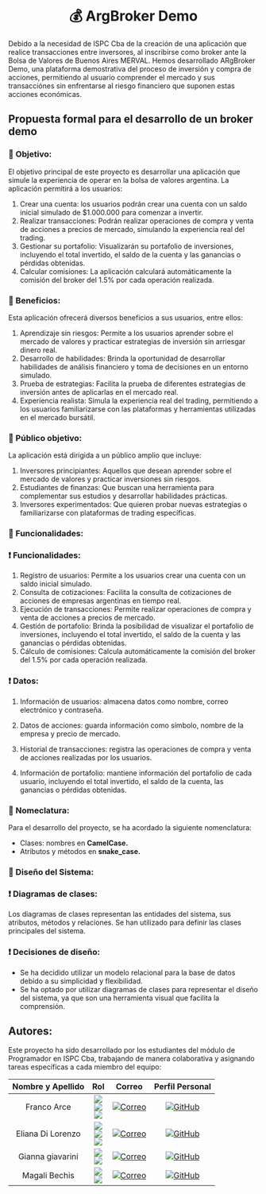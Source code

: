 <h1 align="center"> 💰 ArgBroker Demo</h1>

Debido a la necesidad de ISPC Cba de la creación de una aplicación que realice transacciones entre inversores, al inscribirse como broker ante la Bolsa de Valores de Buenos Aires MERVAL. Hemos desarrollado ARgBroker Demo, una plataforma demostrativa del proceso de inversión y compra de acciones, permitiendo al usuario comprender el mercado y sus transacciónes sin enfrentarse al riesgo financiero que suponen estas acciones económicas.


<h2>Propuesta formal para el desarrollo de un broker demo</h2>
<h3>🚧 Objetivo: </h3>

El objetivo principal de este proyecto es desarrollar una aplicación que simule la experiencia de operar en la bolsa de valores argentina. La aplicación permitirá a los usuarios:

1. Crear una cuenta: los usuarios podrán crear una cuenta con un saldo inicial simulado de $1.000.000 para comenzar a invertir.
2. Realizar transacciones: Podrán realizar operaciones de compra y venta de acciones a precios de mercado, simulando la experiencia real del trading.
3. Gestionar su portafolio: Visualizarán su portafolio de inversiones, incluyendo el total invertido, el saldo de la cuenta y las ganancias o pérdidas obtenidas.
4. Calcular comisiones: La aplicación calculará automáticamente la comisión del broker del 1.5% por cada operación realizada.

<h3>🚧 Beneficios:</h3>

Esta aplicación ofrecerá diversos beneficios a sus usuarios, entre ellos:

1. Aprendizaje sin riesgos: Permite a los usuarios aprender sobre el mercado de valores y practicar estrategias de inversión sin arriesgar dinero real.
2. Desarrollo de habilidades: Brinda la oportunidad de desarrollar habilidades de análisis financiero y toma de decisiones en un entorno simulado.
3. Prueba de estrategias: Facilita la prueba de diferentes estrategias de inversión antes de aplicarlas en el mercado real.
4. Experiencia realista: Simula la experiencia real del trading, permitiendo a los usuarios familiarizarse con las plataformas y herramientas utilizadas en el mercado bursátil.

<h3>🚧 Público objetivo:</h3>

La aplicación está dirigida a un público amplio que incluye:

1. Inversores principiantes: Aquellos que desean aprender sobre el mercado de valores y practicar inversiones sin riesgos.
2. Estudiantes de finanzas: Que buscan una herramienta para complementar sus estudios y desarrollar habilidades prácticas.
3. Inversores experimentados: Que quieren probar nuevas estrategias o familiarizarse con plataformas de trading específicas.

<h3>🚧 Funcionalidades:</h3>
<h3>❗ Funcionalidades:</h3>

1. Registro de usuarios: Permite a los usuarios crear una cuenta con un saldo inicial simulado.
2. Consulta de cotizaciones: Facilita la consulta de cotizaciones de acciones de empresas argentinas en tiempo real.
3. Ejecución de transacciones: Permite realizar operaciones de compra y venta de acciones a precios de mercado.
4. Gestión de portafolio: Brinda la posibilidad de visualizar el portafolio de inversiones, incluyendo el total invertido, el saldo de la cuenta y las ganancias o pérdidas obtenidas.
5. Cálculo de comisiones: Calcula automáticamente la comisión del broker del 1.5% por cada operación realizada.

<h3>❗ Datos:</h3>

 1. Información de usuarios: almacena datos como nombre, correo electrónico y contraseña.

 2. Datos de acciones: guarda información como símbolo, nombre de la empresa y precio de mercado.
   
 3. Historial de transacciones: registra las operaciones de compra y venta de acciones realizadas por los usuarios.
   
 4. Información de portafolio: mantiene información del portafolio de cada usuario, incluyendo el total invertido, el saldo de la cuenta, las ganancias o pérdidas obtenidas.

<h3>🚧 Nomeclatura:</h3>
Para el desarrollo del proyecto, se ha acordado la siguiente nomenclatura:

- Clases: nombres en <b>CamelCase.</b>
- Atributos y métodos en <b>snake_case.</b>

<h3>🚧 Diseño del Sistema:</h3>
<h3>❗ Diagramas de clases:</h3>

Los diagramas de clases representan las entidades del sistema, sus atributos, métodos y relaciones. Se han utilizado para definir las clases principales del sistema.

<h3>❗ Decisiones de diseño:</h3>

- Se ha decidido utilizar un modelo relacional para la base de datos debido a su simplicidad y flexibilidad.
- Se ha optado por utilizar diagramas de clases para representar el diseño del sistema, ya que son una herramienta visual que facilita la comprensión.

<h2>Autores:</h2>

Este proyecto ha sido desarrollado por los estudiantes del módulo de Programador en ISPC Cba, trabajando de manera colaborativa y asignando tareas específicas a cada miembro del equipo:

<div align="center"> 
 
|Nombre y Apellido|Rol|Correo|Perfil Personal|
|:---:|:---:|:---:|:---:|
|Franco Arce|![](https://img.shields.io/badge/Coordinador-black?style=for-the-badge) <br> ![](https://img.shields.io/badge/Base%20de%20datos-yellow?style=for-the-badge) <br> ![](https://img.shields.io/badge/Programación-blue?style=for-the-badge)|[![Correo](https://img.shields.io/badge/correo-red?style=for-the-badge&logo=gmail&logoColor=white)](mailto:francogonzaloarce@gmail.com) | [![GitHub](https://img.shields.io/badge/GitHub-black?style=for-the-badge&logo=github&logoColor=white)](https://github.com/Franco-Arce)|
|Eliana Di Lorenzo|![](https://img.shields.io/badge/Coordinador-black?style=for-the-badge) <br> ![](https://img.shields.io/badge/Programación-blue?style=for-the-badge) <br> ![](https://img.shields.io/badge/Base%20de%20datos-yellow?style=for-the-badge)|[![Correo](https://img.shields.io/badge/correo-red?style=for-the-badge&logo=gmail&logoColor=white)](mailto:dilorenzoeliana@gmail.com) | [![GitHub](https://img.shields.io/badge/GitHub-black?style=for-the-badge&logo=github&logoColor=white)](https://github.com/ElianaDLV)|
|Gianna giavarini|![](https://img.shields.io/badge/Base%20de%20Datos-yellow?style=for-the-badge) <br> ![](https://img.shields.io/badge/Programación-blue?style=for-the-badge)|[![Correo](https://img.shields.io/badge/correo-red?style=for-the-badge&logo=gmail&logoColor=white)](mailto:giannagiavarini@outlook.com) | [![GitHub](https://img.shields.io/badge/GitHub-black?style=for-the-badge&logo=github&logoColor=white)](https://github.com/giannagiava)|
|Magali Bechis| ![](https://img.shields.io/badge/Base%20de%20datos-yellow?style=for-the-badge) <br> ![](https://img.shields.io/badge/Programación-blue?style=for-the-badge)|[![Correo](https://img.shields.io/badge/correo-red?style=for-the-badge&logo=gmail&logoColor=white)](mailto:magalibechis3@gmail.com) | [![GitHub](https://img.shields.io/badge/GitHub-black?style=for-the-badge&logo=github&logoColor=white)](https://github.com/MagaBechis)|



